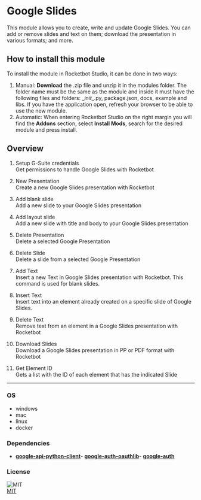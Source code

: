 



# Google Slides
  
This module allows you to create, write and update Google Slides. You can add or remove slides and text on them; download the presentation in various formats; and more.  

## How to install this module
  
To install the module in Rocketbot Studio, it can be done in two ways:
1. Manual: __Download__ the .zip file and unzip it in the modules folder. The folder name must be the same as the module and inside it must have the following files and folders: \__init__.py, package.json, docs, example and libs. If you have the application open, refresh your browser to be able to use the new module.
2. Automatic: When entering Rocketbot Studio on the right margin you will find the **Addons** section, select **Install Mods**, search for the desired module and press install.  


## Overview


1. Setup G-Suite credentials  
Get permissions to handle Google Slides with Rocketbot

2. New Presentation  
Create a new Google Slides presentation with Rocketbot

3. Add blank slide  
Add a new slide to your Google Slides presentation

4. Add layout slide  
Add a new slide with title and body to your Google Slides presentation

5. Delete Presentation  
Delete a selected Google Presentation

6. Delete Slide  
Delete a slide from a selected Google Presentation

7. Add Text  
Insert a new Text in Google Slides presentation with Rocketbot. This command is used for blank slides.

8. Insert Text  
Insert text into an element already created on a specific slide of Google Slides.

9. Delete Text  
Remove text from an element in a Google Slides presentation with Rocketbot

10. Download Slides  
Download a Google Slides presentation in PP or PDF format with Rocketbot

11. Get Element ID  
Gets a list with the ID of each element that has the indicated Slide  




----
### OS

- windows
- mac
- linux
- docker

### Dependencies
- [**google-api-python-client**](https://pypi.org/project/google-api-python-client/)- [**google-auth-oauthlib**](https://pypi.org/project/google-auth-oauthlib/)- [**google-auth**](https://pypi.org/project/google-auth/)
### License
  
![MIT](https://camo.githubusercontent.com/107590fac8cbd65071396bb4d04040f76cde5bde/687474703a2f2f696d672e736869656c64732e696f2f3a6c6963656e73652d6d69742d626c75652e7376673f7374796c653d666c61742d737175617265)  
[MIT](http://opensource.org/licenses/mit-license.ph)